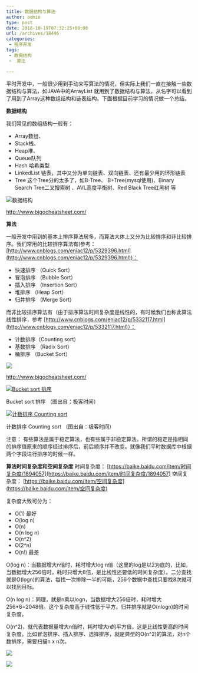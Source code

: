 ```yaml
---
title: 数据结构与算法
author: admin
type: post
date: 2018-10-19T07:32:25+00:00
url: /archives/18446
categories:
 - 程序开发
tags:
 - 数据结构
 -  算法

---
```

平时开发中，一般很少用到手动来写算法的情况，但实际上我们一直在接触一些数据结构与算法，如JAVA中的ArrayList 就用到了数据结构与算法，从名字可以看到了用到了Array这种数组结构和链表结构。下面根据目前学习的情况做一个总结。

**数据结构**

我们常见的数组结构一般有：

 * Array数组、
 * Stack栈、
 * Heap堆、
 * Queue队列
 * Hash 哈希类型
 * LinkedList 链表，其中又分为单向链表、双向链表、还有最少用的环形链表
 * Tree 这个Tree分的太多了，如B-Tree、 B+Tree(mysql使用)、Binary Search Tree二叉搜索树 、AVL高度平衡树、Red Black Tree红黑树 等

![数据结构](https://blogstatic.haohtml.com//uploads/2023/09/data-struct.png)

http://www.bigocheatsheet.com/




**算法**

一般开发中用到的基本上排序算法居多，而算法大体上又分为比较排序和非比较排序。我们常用的比较排序算法有(参考： [http://www.cnblogs.com/eniac12/p/5329396.html](http://www.cnblogs.com/eniac12/p/5329396.html))：

 * 快速排序 （Quick Sort）
 * 冒泡排序 （Bubble Sort）
 * 插入排序 （Insertion Sort）
 * 堆排序 （Heap Sort）
 * 归并排序 （Merge Sort）

而非比较排序算法有（由于排序算法时间复杂度是线性的，有时候我们也称此算法线性排序，参考 [http://www.cnblogs.com/eniac12/p/5332117.html](http://www.cnblogs.com/eniac12/p/5332117.html)）：

 * 计数排序（Counting sort）
 * 基数排序 （Radix Sort）
 * 桶排序 （Bucket Sort）

[![](https://blogstatic.haohtml.com//uploads/2023/09/sorting-algorithms.png)](https://blog.haohtml.com/wp-content/uploads/2018/10/sorting-algorithms.png)

http://www.bigocheatsheet.com/

[![Bucket sort 排序](https://blogstatic.haohtml.com//uploads/2023/09/Bucket-sort.jpg)](https://blog.haohtml.com/wp-content/uploads/2018/10/Bucket-sort.jpg)

Bucket sort 排序 （图出自：极客时间）

[![计数排序 Counting sort](https://blogstatic.haohtml.com//uploads/2023/09/Counting-sort.png)](https://blog.haohtml.com/wp-content/uploads/2018/10/Counting-sort.png)

计数排序 Counting sort （图出自：极客时间）


注意：
有些算法是属于稳定算法，也有些属于非稳定算法。所谓的稳定是指相同的排序值原来的顺序经过排序后，前后顺序并不改变。就像我们平时数据库中根据两个字段进行排序的时候一样。

**算法时间复杂度和空间复杂度**
时间复杂度： [https://baike.baidu.com/item/时间复杂度/1894057](https://baike.baidu.com/item/时间复杂度/1894057)
空间复杂度： [https://baike.baidu.com/item/空间复杂度](https://baike.baidu.com/item/空间复杂度)

复杂度大致可分为：

 * O(1) 最好
 * O(log n)
 * O(n)
 * O(n log n)
 * O(n^2)
 * O(2^n)
 * O(n!) 最差

O(log n)：当数据增大n倍时，耗时增大log n倍（这里的log是以2为底的，比如，当数据增大256倍时，耗时只增大8倍，是比线性还要低的时间复杂度）。二分查找就是O(logn)的算法，每找一次排除一半的可能，256个数据中查找只要找8次就可以找到目标。

O(n log n)：同理，就是n乘以logn，当数据增大256倍时，耗时增大256*8=2048倍。这个复杂度高于线性低于平方。归并排序就是O(nlogn)的时间复杂度。

O(n^2)，就代表数据量增大n倍时，耗时增大n的平方倍，这是比线性更高的时间复杂度。比如冒泡排序、插入排序、选择排序，就是典型的O(n^2)的算法，对n个数排序，需要扫描n x n次。

![](https://blogstatic.haohtml.com//uploads/2023/09/%E5%BE%AE%E4%BF%A1%E5%9B%BE%E7%89%87_20181019154548.jpg)

![](https://blogstatic.haohtml.com//uploads/2023/09/big-o-cheat-sheet-poster.png)
